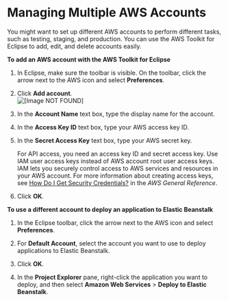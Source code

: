 # Managing Multiple AWS Accounts<a name="create_deploy_Java.accounts"></a>

You might want to set up different AWS accounts to perform different tasks, such as testing, staging, and production\. You can use the AWS Toolkit for Eclipse to add, edit, and delete accounts easily\.

**To add an AWS account with the AWS Toolkit for Eclipse**

1. In Eclipse, make sure the toolbar is visible\. On the toolbar, click the arrow next to the AWS icon and select **Preferences**\.

1. Click **Add account**\.   
![\[Image NOT FOUND\]](http://docs.aws.amazon.com/elasticbeanstalk/latest/dg/images/aeb-eclipse-add-account.png)

1. In the **Account Name** text box, type the display name for the account\. 

1. In the **Access Key ID** text box, type your AWS access key ID\. 

1. In the **Secret Access Key** text box, type your AWS secret key\. 

    For API access, you need an access key ID and secret access key\. Use IAM user access keys instead of AWS account root user access keys\. IAM lets you securely control access to AWS services and resources in your AWS account\. For more information about creating access keys, see [How Do I Get Security Credentials?](http://docs.aws.amazon.com/general/latest/gr/getting-aws-sec-creds.html) in the *AWS General Reference*\. 

1. Click **OK**\. 

**To use a different account to deploy an application to Elastic Beanstalk**

1. In the Eclipse toolbar, click the arrow next to the AWS icon and select **Preferences**\. 

1. For **Default Account**, select the account you want to use to deploy applications to Elastic Beanstalk\. 

1. Click **OK**\. 

1. In the **Project Explorer** pane, right\-click the application you want to deploy, and then select **Amazon Web Services** > **Deploy to Elastic Beanstalk**\. 